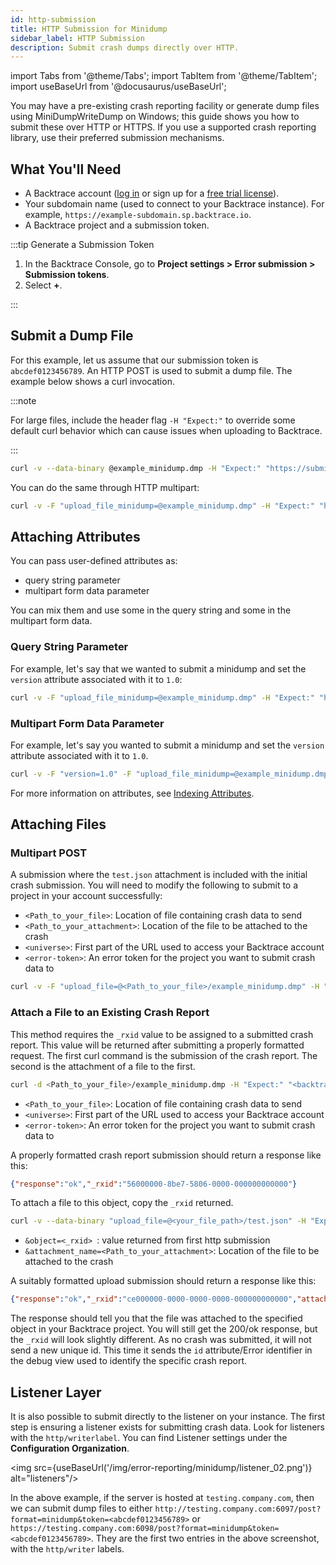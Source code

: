 ```yaml
---
id: http-submission
title: HTTP Submission for Minidump
sidebar_label: HTTP Submission
description: Submit crash dumps directly over HTTP.
---
```


import Tabs from '@theme/Tabs';
import TabItem from '@theme/TabItem';
import useBaseUrl from '@docusaurus/useBaseUrl';

You may have a pre-existing crash reporting facility or generate dump files using MiniDumpWriteDump on Windows; this guide shows you how to submit these over HTTP or HTTPS. If you use a supported crash reporting library, use their preferred submission mechanisms.

## What You'll Need

- A Backtrace account ([log in](https://backtrace.io/login) or sign up for a [free trial license](https://backtrace.io/sign-up)).
- Your subdomain name (used to connect to your Backtrace instance). For example, `https://example-subdomain.sp.backtrace.io`.
- A Backtrace project and a submission token.

:::tip Generate a Submission Token

1. In the Backtrace Console, go to **Project settings > Error submission > Submission tokens**.
1. Select **+**.

:::

## Submit a Dump File

For this example, let us assume that our submission token is `abcdef0123456789`. An HTTP POST is used to submit a dump file. The example below shows a curl invocation.

:::note

For large files, include the header flag `-H "Expect:"` to override some default curl behavior which can cause issues when uploading to Backtrace.

:::

```bash
curl -v --data-binary @example_minidump.dmp -H "Expect:" "https://submit.backtrace.io/<universeName>/<errorSubmissionToken>/minidump"
```

You can do the same through HTTP multipart:

```bash
curl -v -F "upload_file_minidump=@example_minidump.dmp" -H "Expect:" "https://submit.backtrace.io/<universeName>/<errorSubmissionToken>/minidump"
```

## Attaching Attributes

You can pass user-defined attributes as:

- query string parameter
- multipart form data parameter

You can mix them and use some in the query string and some in the multipart form data.

### Query String Parameter

For example, let's say that we wanted to submit a minidump and set the `version` attribute associated with it to `1.0`:

```bash
curl -v -F "upload_file_minidump=@example_minidump.dmp" -H "Expect:" "https://submit.backtrace.io/<universeName>/<errorSubmissionToken>/minidump&version=1.0"
```

### Multipart Form Data Parameter

For example, let's say you wanted to submit a minidump and set the `version` attribute associated with it to `1.0`.

```bash
curl -v -F "version=1.0" -F "upload_file_minidump=@example_minidump.dmp" -H "Expect:" "https://submit.backtrace.io/<universeName>/<errorSubmissionToken>/minidump"
```

For more information on attributes, see [Indexing Attributes](/error-reporting/project-setup/attributes/).

## Attaching Files

### Multipart POST

A submission where the `test.json` attachment is included with the initial crash submission. You will need to modify the following to submit to a project in your account successfully:

- `<Path_to_your_file>`: Location of file containing crash data to send
- `<Path_to_your_attachment>`: Location of the file to be attached to the crash
- `<universe>`: First part of the URL used to access your Backtrace account
- `<error-token>`: An error token for the project you want to submit crash data to

```bash
curl -v -F "upload_file=@<Path_to_your_file>/example_minidump.dmp" -H "Expect:" -F "attachment_test.json=@<Path_to_your_file>/test.json; type=application/json" "<backtrace submission url>"
```

### Attach a File to an Existing Crash Report

This method requires the `_rxid` value to be assigned to a submitted crash report. This value will be returned after submitting a properly formatted request. The first curl command is the submission of the crash report. The second is the attachment of a file to the first.

```bash
curl -d <Path_to_your_file>/example_minidump.dmp -H "Expect:" "<backtrace submission url>"
```

- `<Path_to_your_file>`: Location of file containing crash data to send
- `<universe>`: First part of the URL used to access your Backtrace account
- `<error-token>`: An error token for the project you want to submit crash data to

A properly formatted crash report submission should return a response like this:

```json
{"response":"ok","_rxid":"56000000-8be7-5806-0000-000000000000"}
```

To attach a file to this object, copy the `_rxid` returned.

```bash
curl -v --data-binary "upload_file=@<your_file_path>/test.json" -H "Expect:" -H "Content-Type:application/json" "<backtrace submission url>?object=<\_rxid>&attachment_name=<Path_to_your_attachment>"
```

- `&object=<_rxid> `: value returned from first http submission
- `&attachment_name=<Path_to_your_attachment>`: Location of the file to be attached to the crash

A suitably formatted upload submission should return a response like this:

```json
{"response":"ok","_rxid":"ce000000-0000-0000-0000-000000000000","attachment_name": "test.json","attachment_id": "28","object":"ce"}
```

The response should tell you that the file was attached to the specified object in your Backtrace project. You will still get the 200/ok response, but the `_rxid` will look slightly different. As no crash was submitted, it will not send a new unique id. This time it sends the `id` attribute/Error identifier in the debug view used to identify the specific crash report.

## Listener Layer

It is also possible to submit directly to the listener on your instance. The first step is ensuring a listener exists for submitting crash data. Look for listeners with the `http/writerlabel`. You can find Listener settings under the **Configuration Organization**.

<img src={useBaseUrl('/img/error-reporting/minidump/listener_02.png')} alt="listeners"/>

In the above example, if the server is hosted at `testing.company.com`, then we can submit dump files to either `http://testing.company.com:6097/post?format=minidump&token=<abcdef0123456789>` or `https://testing.company.com:6098/post?format=minidump&token=<abcdef0123456789>`. They are the first two entries in the above screenshot, with the `http/writer` labels.
